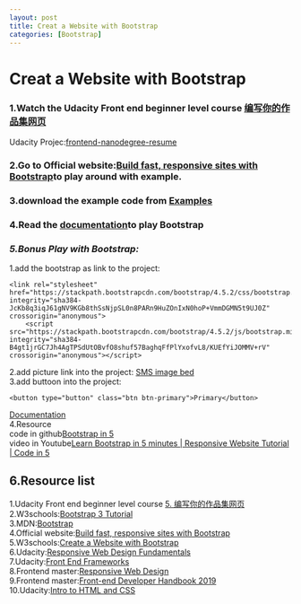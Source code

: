 ```yaml
---
layout: post
title: Creat a Website with Bootstrap
categories: [Bootstrap]
---
```


# Creat a Website with Bootstrap

### 1.Watch the Udacity Front end beginner level course [编写你的作品集网页](https://classroom.udacity.com/nanodegrees/nd001-cn-basic/parts/dc2b8226-5581-4035-ae50-f18ee88fcb85)

Udacity Projec:[frontend-nanodegree-resume](https://github.com/GlennOu66304/frontend-nanodegree-resume)

### 2.Go to Official website:[Build fast, responsive sites with Bootstrap](https://getbootstrap.com/)to play around with example.

### 3.download the example code from [Examples](https://getbootstrap.com/docs/4.5/examples/)

### 4.Read the [documentation](https://getbootstrap.com/docs/4.5/getting-started/contents/)to play Bootstrap

### **_5.Bonus Play with Bootstrap:_**

1.add the bootstrap as link to the project:

```
<link rel="stylesheet" href="https://stackpath.bootstrapcdn.com/bootstrap/4.5.2/css/bootstrap.min.css" integrity="sha384-JcKb8q3iqJ61gNV9KGb8thSsNjpSL0n8PARn9HuZOnIxN0hoP+VmmDGMN5t9UJ0Z" crossorigin="anonymous">
    <script src="https://stackpath.bootstrapcdn.com/bootstrap/4.5.2/js/bootstrap.min.js" integrity="sha384-B4gt1jrGC7Jh4AgTPSdUtOBvfO8shuf57BaghqFfPlYxofvL8/KUEfYiJOMMV+rV" crossorigin="anonymous"></script>
```

2.add picture link into the project:
[SMS image bed](https://sm.ms/)  
3.add buttoon into the project:

```
<button type="button" class="btn btn-primary">Primary</button>
```

[Documentation](https://getbootstrap.com/docs/4.5/getting-started/introduction/)  
4.Resource  
code in github[Bootstrap in 5](https://github.com/blondiebits/code-in-5/tree/master/Bootstrap%20in%205)  
video in Youtube[Learn Bootstrap in 5 minutes | Responsive Website Tutorial | Code in 5](https://www.youtube.com/watch?v=yalxT0PEx8c)

## 6.Resource list

1.Udacity Front end beginner level course [5. 编写你的作品集网页](https://classroom.udacity.com/nanodegrees/nd001-cn-basic/parts/dc2b8226-5581-4035-ae50-f18ee88fcb85)  
2.W3schools:[Bootstrap 3 Tutorial](https://www.w3schools.com/bootstrap/default.asp)  
3.MDN:[Bootstrap](https://developer.mozilla.org/en-US/docs/Glossary/Bootstrap)  
4.Official website:[Build fast, responsive sites with Bootstrap](https://getbootstrap.com/)  
5.W3schools:[Create a Website with Bootstrap](https://www.w3schools.com/howto/howto_website_bootstrap.asp)  
6.Udacity:[Responsive Web Design Fundamentals](https://www.udacity.com/course/responsive-web-design-fundamentals--ud893)  
7.Udacity:[Front End Frameworks](https://www.udacity.com/course/front-end-frameworks--ud894)  
8.Frontend master:[Responsive Web Design](https://frontendmasters.com/courses/responsive-web-design/)  
9.Frontend master:[Front-end Developer Handbook 2019](https://frontendmasters.com/books/front-end-handbook/2019/)  
10.Udacity:[Intro to HTML and CSS](https://www.udacity.com/course/intro-to-html-and-css--ud001)
